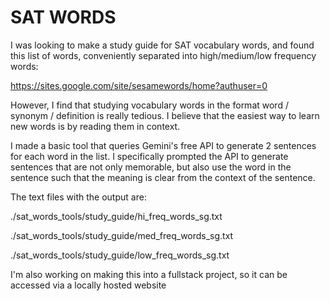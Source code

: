 
# SAT WORDS

I was looking to make a study guide for SAT vocabulary words, and found this list of words, conveniently separated into high/medium/low frequency words:

https://sites.google.com/site/sesamewords/home?authuser=0

However, I find that studying vocabulary words in the format word / synonym / definition is really tedious. I believe that the easiest way to learn new words is by reading them in context.

I made a basic tool that queries Gemini's free API to generate 2 sentences for each word in the list. I specifically prompted the API to generate sentences that are not only memorable, but also use the word in the sentence such that the meaning is clear from the context of the sentence.

The text files with the output are:

./sat_words_tools/study_guide/hi_freq_words_sg.txt

./sat_words_tools/study_guide/med_freq_words_sg.txt

./sat_words_tools/study_guide/low_freq_words_sg.txt

I'm also working on making this into a fullstack project, so it can be accessed via a locally hosted website